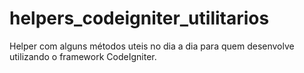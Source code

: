 # helpers_codeigniter_utilitarios
Helper com alguns métodos uteis no dia a dia para quem desenvolve utilizando o framework CodeIgniter.

